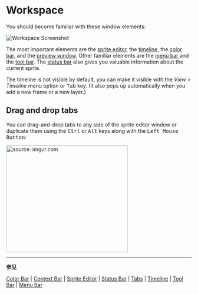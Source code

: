 # Workspace

You should become familiar with these window elements:

<img src="/docs/workspace/screen.png" alt="Workspace Screenshot" class="xN" />

The most important elements are the
[sprite editor](sprite-editor.md), the
[timeline](timeline.md), the [color bar](color-bar.md),
and the [preview window](preview-window.md).
Other familiar elements are the [menu bar](menu-bar.md) and
the [tool bar](tool-bar.md). The [status bar](status-bar.md) also gives you valuable
information about the current sprite.

The timeline is not visible by default, you can make it visible with the
_View > Timeline_ menu option or <kbd>Tab</kbd> key. (It also pops up
automatically when you add a new frame or a new layer.)

## Drag and drop tabs

You can drag-and-drop tabs to any side of the sprite editor window or
duplicate them using the <kbd>Ctrl</kbd> or <kbd>Alt</kbd> keys along
with the <kbd>Left Mouse Button</kbd>:

<p><a href="http://imgur.com/WiXPPgg"><img class="img-responsive" width="330" height="291" src="http://i.imgur.com/WiXPPgg.gif" title="source: imgur.com" /></a></p>

---

**参见**

[Color Bar](color-bar.md) |
[Context Bar](context-bar.md) |
[Sprite Editor](sprite-editor.md) |
[Status Bar](status-bar.md) |
[Tabs](tabs.md) |
[Timeline](timeline.md) |
[Tool Bar](tool-bar.md) |
[Menu Bar](menu-bar.md)
